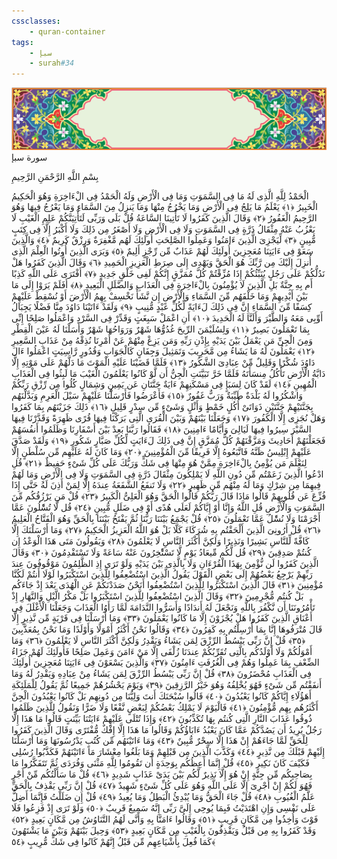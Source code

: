 ```yaml
---
cssclasses:
    - quran-container
tags:
    - سبإ
    - surah#34
---
```

<div class="quran-container">
<span class="second-border"></span>
<span class="border"></span>
<div class="head-container">
<img src="https://raw.githubusercontent.com/LORDyyyyy/obsidian-the_quran_vault/main/The%20Quran%20Vault/src/webview/surah_head.png" height=100>
<div class="surah-name">
<span class="surah-name-fnt">سورة سبإ</span>
</div>
</div>
<div class="quran-content">
<div class="name-of-god"> <p> بِسْمِ اللَّهِ الرَّحْمَنِ الرَّحِيمِ </p></div>
<p>
<span class="sign" id="f1">الْحَمْدُ لِلَّهِ الَّذِى لَهُ مَا فِى السَّمَوَتِ وَمَا فِى الْأَرْضِ وَلَهُ الْحَمْدُ فِى الْءَاخِرَةِ وَهُوَ الْحَكِيمُ الْخَبِيرُ <span>﴿</span>١<span>﴾</span></span>
<span class="sign" id="f2">يَعْلَمُ مَا يَلِجُ فِى الْأَرْضِ وَمَا يَخْرُجُ مِنْهَا وَمَا يَنزِلُ مِنَ السَّمَاءِ وَمَا يَعْرُجُ فِيهَا وَهُوَ الرَّحِيمُ الْغَفُورُ <span>﴿</span>٢<span>﴾</span></span>
<span class="sign" id="f3">وَقَالَ الَّذِينَ كَفَرُوا لَا تَأْتِينَا السَّاعَةُ قُلْ بَلَى وَرَبِّى لَتَأْتِيَنَّكُمْ عَلِمِ الْغَيْبِ لَا يَعْزُبُ عَنْهُ مِثْقَالُ ذَرَّةٍ فِى السَّمَوَتِ وَلَا فِى الْأَرْضِ وَلَا أَصْغَرُ مِن ذَلِكَ وَلَا أَكْبَرُ إِلَّا فِى كِتَبٍ مُّبِينٍ <span>﴿</span>٣<span>﴾</span></span>
<span class="sign" id="f4">لِّيَجْزِىَ الَّذِينَ ءَامَنُوا وَعَمِلُوا الصَّلِحَتِ أُولَئِكَ لَهُم مَّغْفِرَةٌ وَرِزْقٌ كَرِيمٌ <span>﴿</span>٤<span>﴾</span></span>
<span class="sign" id="f5">وَالَّذِينَ سَعَوْ فِى ءَايَتِنَا مُعَجِزِينَ أُولَئِكَ لَهُمْ عَذَابٌ مِّن رِّجْزٍ أَلِيمٌ <span>﴿</span>٥<span>﴾</span></span>
<span class="sign" id="f6">وَيَرَى الَّذِينَ أُوتُوا الْعِلْمَ الَّذِى أُنزِلَ إِلَيْكَ مِن رَّبِّكَ هُوَ الْحَقَّ وَيَهْدِى إِلَى صِرَطِ الْعَزِيزِ الْحَمِيدِ <span>﴿</span>٦<span>﴾</span></span>
<span class="sign" id="f7">وَقَالَ الَّذِينَ كَفَرُوا هَلْ نَدُلُّكُمْ عَلَى رَجُلٍ يُنَبِّئُكُمْ إِذَا مُزِّقْتُمْ كُلَّ مُمَزَّقٍ إِنَّكُمْ لَفِى خَلْقٍ جَدِيدٍ <span>﴿</span>٧<span>﴾</span></span>
<span class="sign" id="f8">أَفْتَرَى عَلَى اللَّهِ كَذِبًا أَم بِهِ جِنَّةٌ بَلِ الَّذِينَ لَا يُؤْمِنُونَ بِالْءَاخِرَةِ فِى الْعَذَابِ وَالضَّلَلِ الْبَعِيدِ <span>﴿</span>٨<span>﴾</span></span>
<span class="sign" id="f9">أَفَلَمْ يَرَوْا إِلَى مَا بَيْنَ أَيْدِيهِمْ وَمَا خَلْفَهُم مِّنَ السَّمَاءِ وَالْأَرْضِ إِن نَّشَأْ نَخْسِفْ بِهِمُ الْأَرْضَ أَوْ نُسْقِطْ عَلَيْهِمْ كِسَفًا مِّنَ السَّمَاءِ إِنَّ فِى ذَلِكَ لَءَايَةً لِّكُلِّ عَبْدٍ مُّنِيبٍ <span>﴿</span>٩<span>﴾</span></span>
<span class="sign" id="f10">وَلَقَدْ ءَاتَيْنَا دَاوُدَ مِنَّا فَضْلًا يَجِبَالُ أَوِّبِى مَعَهُ وَالطَّيْرَ وَأَلَنَّا لَهُ الْحَدِيدَ <span>﴿</span>١۰<span>﴾</span></span>
<span class="sign" id="f11">أَنِ اعْمَلْ سَبِغَتٍ وَقَدِّرْ فِى السَّرْدِ وَاعْمَلُوا صَلِحًا إِنِّى بِمَا تَعْمَلُونَ بَصِيرٌ <span>﴿</span>١١<span>﴾</span></span>
<span class="sign" id="f12">وَلِسُلَيْمَنَ الرِّيحَ غُدُوُّهَا شَهْرٌ وَرَوَاحُهَا شَهْرٌ وَأَسَلْنَا لَهُ عَيْنَ الْقِطْرِ وَمِنَ الْجِنِّ مَن يَعْمَلُ بَيْنَ يَدَيْهِ بِإِذْنِ رَبِّهِ وَمَن يَزِغْ مِنْهُمْ عَنْ أَمْرِنَا نُذِقْهُ مِنْ عَذَابِ السَّعِيرِ <span>﴿</span>١٢<span>﴾</span></span>
<span class="sign" id="f13">يَعْمَلُونَ لَهُ مَا يَشَاءُ مِن مَّحَرِيبَ وَتَمَثِيلَ وَجِفَانٍ كَالْجَوَابِ وَقُدُورٍ رَّاسِيَتٍ اعْمَلُوا ءَالَ دَاوُدَ شُكْرًا وَقَلِيلٌ مِّنْ عِبَادِىَ الشَّكُورُ <span>﴿</span>١٣<span>﴾</span></span>
<span class="sign" id="f14">فَلَمَّا قَضَيْنَا عَلَيْهِ الْمَوْتَ مَا دَلَّهُمْ عَلَى مَوْتِهِ إِلَّا دَابَّةُ الْأَرْضِ تَأْكُلُ مِنسَأَتَهُ فَلَمَّا خَرَّ تَبَيَّنَتِ الْجِنُّ أَن لَّوْ كَانُوا يَعْلَمُونَ الْغَيْبَ مَا لَبِثُوا فِى الْعَذَابِ الْمُهِينِ <span>﴿</span>١٤<span>﴾</span></span>
<span class="sign" id="f15">لَقَدْ كَانَ لِسَبَإٍ فِى مَسْكَنِهِمْ ءَايَةٌ جَنَّتَانِ عَن يَمِينٍ وَشِمَالٍ كُلُوا مِن رِّزْقِ رَبِّكُمْ وَاشْكُرُوا لَهُ بَلْدَةٌ طَيِّبَةٌ وَرَبٌّ غَفُورٌ <span>﴿</span>١٥<span>﴾</span></span>
<span class="sign" id="f16">فَأَعْرَضُوا فَأَرْسَلْنَا عَلَيْهِمْ سَيْلَ الْعَرِمِ وَبَدَّلْنَهُم بِجَنَّتَيْهِمْ جَنَّتَيْنِ ذَوَاتَىْ أُكُلٍ خَمْطٍ وَأَثْلٍ وَشَىْءٍ مِّن سِدْرٍ قَلِيلٍ <span>﴿</span>١٦<span>﴾</span></span>
<span class="sign" id="f17">ذَلِكَ جَزَيْنَهُم بِمَا كَفَرُوا وَهَلْ نُجَزِى إِلَّا الْكَفُورَ <span>﴿</span>١٧<span>﴾</span></span>
<span class="sign" id="f18">وَجَعَلْنَا بَيْنَهُمْ وَبَيْنَ الْقُرَى الَّتِى بَرَكْنَا فِيهَا قُرًى ظَهِرَةً وَقَدَّرْنَا فِيهَا السَّيْرَ سِيرُوا فِيهَا لَيَالِىَ وَأَيَّامًا ءَامِنِينَ <span>﴿</span>١٨<span>﴾</span></span>
<span class="sign" id="f19">فَقَالُوا رَبَّنَا بَعِدْ بَيْنَ أَسْفَارِنَا وَظَلَمُوا أَنفُسَهُمْ فَجَعَلْنَهُمْ أَحَادِيثَ وَمَزَّقْنَهُمْ كُلَّ مُمَزَّقٍ إِنَّ فِى ذَلِكَ لَءَايَتٍ لِّكُلِّ صَبَّارٍ شَكُورٍ <span>﴿</span>١٩<span>﴾</span></span>
<span class="sign" id="f20">وَلَقَدْ صَدَّقَ عَلَيْهِمْ إِبْلِيسُ ظَنَّهُ فَاتَّبَعُوهُ إِلَّا فَرِيقًا مِّنَ الْمُؤْمِنِينَ <span>﴿</span>٢۰<span>﴾</span></span>
<span class="sign" id="f21">وَمَا كَانَ لَهُ عَلَيْهِم مِّن سُلْطَنٍ إِلَّا لِنَعْلَمَ مَن يُؤْمِنُ بِالْءَاخِرَةِ مِمَّنْ هُوَ مِنْهَا فِى شَكٍّ وَرَبُّكَ عَلَى كُلِّ شَىْءٍ حَفِيظٌ <span>﴿</span>٢١<span>﴾</span></span>
<span class="sign" id="f22">قُلِ ادْعُوا الَّذِينَ زَعَمْتُم مِّن دُونِ اللَّهِ لَا يَمْلِكُونَ مِثْقَالَ ذَرَّةٍ فِى السَّمَوَتِ وَلَا فِى الْأَرْضِ وَمَا لَهُمْ فِيهِمَا مِن شِرْكٍ وَمَا لَهُ مِنْهُم مِّن ظَهِيرٍ <span>﴿</span>٢٢<span>﴾</span></span>
<span class="sign" id="f23">وَلَا تَنفَعُ الشَّفَعَةُ عِندَهُ إِلَّا لِمَنْ أَذِنَ لَهُ حَتَّى إِذَا فُزِّعَ عَن قُلُوبِهِمْ قَالُوا مَاذَا قَالَ رَبُّكُمْ قَالُوا الْحَقَّ وَهُوَ الْعَلِىُّ الْكَبِيرُ <span>﴿</span>٢٣<span>﴾</span></span>
<span class="sign" id="f24">قُلْ مَن يَرْزُقُكُم مِّنَ السَّمَوَتِ وَالْأَرْضِ قُلِ اللَّهُ وَإِنَّا أَوْ إِيَّاكُمْ لَعَلَى هُدًى أَوْ فِى ضَلَلٍ مُّبِينٍ <span>﴿</span>٢٤<span>﴾</span></span>
<span class="sign" id="f25">قُل لَّا تُسَْٔلُونَ عَمَّا أَجْرَمْنَا وَلَا نُسَْٔلُ عَمَّا تَعْمَلُونَ <span>﴿</span>٢٥<span>﴾</span></span>
<span class="sign" id="f26">قُلْ يَجْمَعُ بَيْنَنَا رَبُّنَا ثُمَّ يَفْتَحُ بَيْنَنَا بِالْحَقِّ وَهُوَ الْفَتَّاحُ الْعَلِيمُ <span>﴿</span>٢٦<span>﴾</span></span>
<span class="sign" id="f27">قُلْ أَرُونِىَ الَّذِينَ أَلْحَقْتُم بِهِ شُرَكَاءَ كَلَّا بَلْ هُوَ اللَّهُ الْعَزِيزُ الْحَكِيمُ <span>﴿</span>٢٧<span>﴾</span></span>
<span class="sign" id="f28">وَمَا أَرْسَلْنَكَ إِلَّا كَافَّةً لِّلنَّاسِ بَشِيرًا وَنَذِيرًا وَلَكِنَّ أَكْثَرَ النَّاسِ لَا يَعْلَمُونَ <span>﴿</span>٢٨<span>﴾</span></span>
<span class="sign" id="f29">وَيَقُولُونَ مَتَى هَذَا الْوَعْدُ إِن كُنتُمْ صَدِقِينَ <span>﴿</span>٢٩<span>﴾</span></span>
<span class="sign" id="f30">قُل لَّكُم مِّيعَادُ يَوْمٍ لَّا تَسْتَْٔخِرُونَ عَنْهُ سَاعَةً وَلَا تَسْتَقْدِمُونَ <span>﴿</span>٣۰<span>﴾</span></span>
<span class="sign" id="f31">وَقَالَ الَّذِينَ كَفَرُوا لَن نُّؤْمِنَ بِهَذَا الْقُرْءَانِ وَلَا بِالَّذِى بَيْنَ يَدَيْهِ وَلَوْ تَرَى إِذِ الظَّلِمُونَ مَوْقُوفُونَ عِندَ رَبِّهِمْ يَرْجِعُ بَعْضُهُمْ إِلَى بَعْضٍ الْقَوْلَ يَقُولُ الَّذِينَ اسْتُضْعِفُوا لِلَّذِينَ اسْتَكْبَرُوا لَوْلَا أَنتُمْ لَكُنَّا مُؤْمِنِينَ <span>﴿</span>٣١<span>﴾</span></span>
<span class="sign" id="f32">قَالَ الَّذِينَ اسْتَكْبَرُوا لِلَّذِينَ اسْتُضْعِفُوا أَنَحْنُ صَدَدْنَكُمْ عَنِ الْهُدَى بَعْدَ إِذْ جَاءَكُم بَلْ كُنتُم مُّجْرِمِينَ <span>﴿</span>٣٢<span>﴾</span></span>
<span class="sign" id="f33">وَقَالَ الَّذِينَ اسْتُضْعِفُوا لِلَّذِينَ اسْتَكْبَرُوا بَلْ مَكْرُ الَّيْلِ وَالنَّهَارِ إِذْ تَأْمُرُونَنَا أَن نَّكْفُرَ بِاللَّهِ وَنَجْعَلَ لَهُ أَندَادًا وَأَسَرُّوا النَّدَامَةَ لَمَّا رَأَوُا الْعَذَابَ وَجَعَلْنَا الْأَغْلَلَ فِى أَعْنَاقِ الَّذِينَ كَفَرُوا هَلْ يُجْزَوْنَ إِلَّا مَا كَانُوا يَعْمَلُونَ <span>﴿</span>٣٣<span>﴾</span></span>
<span class="sign" id="f34">وَمَا أَرْسَلْنَا فِى قَرْيَةٍ مِّن نَّذِيرٍ إِلَّا قَالَ مُتْرَفُوهَا إِنَّا بِمَا أُرْسِلْتُم بِهِ كَفِرُونَ <span>﴿</span>٣٤<span>﴾</span></span>
<span class="sign" id="f35">وَقَالُوا نَحْنُ أَكْثَرُ أَمْوَلًا وَأَوْلَدًا وَمَا نَحْنُ بِمُعَذَّبِينَ <span>﴿</span>٣٥<span>﴾</span></span>
<span class="sign" id="f36">قُلْ إِنَّ رَبِّى يَبْسُطُ الرِّزْقَ لِمَن يَشَاءُ وَيَقْدِرُ وَلَكِنَّ أَكْثَرَ النَّاسِ لَا يَعْلَمُونَ <span>﴿</span>٣٦<span>﴾</span></span>
<span class="sign" id="f37">وَمَا أَمْوَلُكُمْ وَلَا أَوْلَدُكُم بِالَّتِى تُقَرِّبُكُمْ عِندَنَا زُلْفَى إِلَّا مَنْ ءَامَنَ وَعَمِلَ صَلِحًا فَأُولَئِكَ لَهُمْ جَزَاءُ الضِّعْفِ بِمَا عَمِلُوا وَهُمْ فِى الْغُرُفَتِ ءَامِنُونَ <span>﴿</span>٣٧<span>﴾</span></span>
<span class="sign" id="f38">وَالَّذِينَ يَسْعَوْنَ فِى ءَايَتِنَا مُعَجِزِينَ أُولَئِكَ فِى الْعَذَابِ مُحْضَرُونَ <span>﴿</span>٣٨<span>﴾</span></span>
<span class="sign" id="f39">قُلْ إِنَّ رَبِّى يَبْسُطُ الرِّزْقَ لِمَن يَشَاءُ مِنْ عِبَادِهِ وَيَقْدِرُ لَهُ وَمَا أَنفَقْتُم مِّن شَىْءٍ فَهُوَ يُخْلِفُهُ وَهُوَ خَيْرُ الرَّزِقِينَ <span>﴿</span>٣٩<span>﴾</span></span>
<span class="sign" id="f40">وَيَوْمَ يَحْشُرُهُمْ جَمِيعًا ثُمَّ يَقُولُ لِلْمَلَئِكَةِ أَهَؤُلَاءِ إِيَّاكُمْ كَانُوا يَعْبُدُونَ <span>﴿</span>٤۰<span>﴾</span></span>
<span class="sign" id="f41">قَالُوا سُبْحَنَكَ أَنتَ وَلِيُّنَا مِن دُونِهِم بَلْ كَانُوا يَعْبُدُونَ الْجِنَّ أَكْثَرُهُم بِهِم مُّؤْمِنُونَ <span>﴿</span>٤١<span>﴾</span></span>
<span class="sign" id="f42">فَالْيَوْمَ لَا يَمْلِكُ بَعْضُكُمْ لِبَعْضٍ نَّفْعًا وَلَا ضَرًّا وَنَقُولُ لِلَّذِينَ ظَلَمُوا ذُوقُوا عَذَابَ النَّارِ الَّتِى كُنتُم بِهَا تُكَذِّبُونَ <span>﴿</span>٤٢<span>﴾</span></span>
<span class="sign" id="f43">وَإِذَا تُتْلَى عَلَيْهِمْ ءَايَتُنَا بَيِّنَتٍ قَالُوا مَا هَذَا إِلَّا رَجُلٌ يُرِيدُ أَن يَصُدَّكُمْ عَمَّا كَانَ يَعْبُدُ ءَابَاؤُكُمْ وَقَالُوا مَا هَذَا إِلَّا إِفْكٌ مُّفْتَرًى وَقَالَ الَّذِينَ كَفَرُوا لِلْحَقِّ لَمَّا جَاءَهُمْ إِنْ هَذَا إِلَّا سِحْرٌ مُّبِينٌ <span>﴿</span>٤٣<span>﴾</span></span>
<span class="sign" id="f44">وَمَا ءَاتَيْنَهُم مِّن كُتُبٍ يَدْرُسُونَهَا وَمَا أَرْسَلْنَا إِلَيْهِمْ قَبْلَكَ مِن نَّذِيرٍ <span>﴿</span>٤٤<span>﴾</span></span>
<span class="sign" id="f45">وَكَذَّبَ الَّذِينَ مِن قَبْلِهِمْ وَمَا بَلَغُوا مِعْشَارَ مَا ءَاتَيْنَهُمْ فَكَذَّبُوا رُسُلِى فَكَيْفَ كَانَ نَكِيرِ <span>﴿</span>٤٥<span>﴾</span></span>
<span class="sign" id="f46">قُلْ إِنَّمَا أَعِظُكُم بِوَحِدَةٍ أَن تَقُومُوا لِلَّهِ مَثْنَى وَفُرَدَى ثُمَّ تَتَفَكَّرُوا مَا بِصَاحِبِكُم مِّن جِنَّةٍ إِنْ هُوَ إِلَّا نَذِيرٌ لَّكُم بَيْنَ يَدَىْ عَذَابٍ شَدِيدٍ <span>﴿</span>٤٦<span>﴾</span></span>
<span class="sign" id="f47">قُلْ مَا سَأَلْتُكُم مِّنْ أَجْرٍ فَهُوَ لَكُمْ إِنْ أَجْرِىَ إِلَّا عَلَى اللَّهِ وَهُوَ عَلَى كُلِّ شَىْءٍ شَهِيدٌ <span>﴿</span>٤٧<span>﴾</span></span>
<span class="sign" id="f48">قُلْ إِنَّ رَبِّى يَقْذِفُ بِالْحَقِّ عَلَّمُ الْغُيُوبِ <span>﴿</span>٤٨<span>﴾</span></span>
<span class="sign" id="f49">قُلْ جَاءَ الْحَقُّ وَمَا يُبْدِئُ الْبَطِلُ وَمَا يُعِيدُ <span>﴿</span>٤٩<span>﴾</span></span>
<span class="sign" id="f50">قُلْ إِن ضَلَلْتُ فَإِنَّمَا أَضِلُّ عَلَى نَفْسِى وَإِنِ اهْتَدَيْتُ فَبِمَا يُوحِى إِلَىَّ رَبِّى إِنَّهُ سَمِيعٌ قَرِيبٌ <span>﴿</span>٥۰<span>﴾</span></span>
<span class="sign" id="f51">وَلَوْ تَرَى إِذْ فَزِعُوا فَلَا فَوْتَ وَأُخِذُوا مِن مَّكَانٍ قَرِيبٍ <span>﴿</span>٥١<span>﴾</span></span>
<span class="sign" id="f52">وَقَالُوا ءَامَنَّا بِهِ وَأَنَّى لَهُمُ التَّنَاوُشُ مِن مَّكَانٍ بَعِيدٍ <span>﴿</span>٥٢<span>﴾</span></span>
<span class="sign" id="f53">وَقَدْ كَفَرُوا بِهِ مِن قَبْلُ وَيَقْذِفُونَ بِالْغَيْبِ مِن مَّكَانٍ بَعِيدٍ <span>﴿</span>٥٣<span>﴾</span></span>
<span class="sign" id="f54">وَحِيلَ بَيْنَهُمْ وَبَيْنَ مَا يَشْتَهُونَ كَمَا فُعِلَ بِأَشْيَاعِهِم مِّن قَبْلُ إِنَّهُمْ كَانُوا فِى شَكٍّ مُّرِيبٍ <span>﴿</span>٥٤<span>﴾</span></span>

</p>
</div>
<span class="border" style="margin-top:25px;"></span>
<span class="second-border-bottom"></span>
</div>
